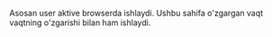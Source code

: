 Asosan user aktive browserda ishlaydi. Ushbu sahifa o'zgargan vaqt vaqtning o'zgarishi bilan ham ishlaydi. 